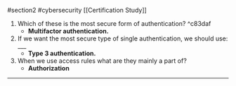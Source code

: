 #section2 #cybersecurity
[[Certification Study]]


1. Which of these is the most secure form of authentication? ^c83daf
	 * **Multifactor authentication.**
2. If we want the most secure type of single authentication, we should use: ___
	* **Type 3 authentication.**
3. When we use access rules what are they mainly a part of?
	* **Authorization**
****
